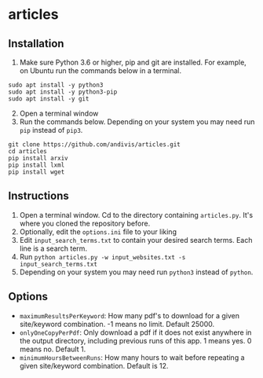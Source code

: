 # articles

## Installation

1. Make sure Python 3.6 or higher, pip and git are installed. For example, on Ubuntu run the commands below in a terminal.

```
sudo apt install -y python3
sudo apt install -y python3-pip
sudo apt install -y git
```

2. Open a terminal window
3. Run the commands below. Depending on your system you may need run `pip` instead of `pip3`.

```
git clone https://github.com/andivis/articles.git
cd articles
pip install arxiv
pip install lxml
pip install wget
```

## Instructions

1. Open a terminal window. Cd to the directory containing `articles.py`. It's where you cloned the repository before.
2. Optionally, edit the `options.ini` file to your liking
3. Edit `input_search_terms.txt` to contain your desired search terms. Each line is a search term.
3. Run `python articles.py -w input_websites.txt -s input_search_terms.txt`
4. Depending on your system you may need run `python3` instead of `python`.

## Options

- `maximumResultsPerKeyword`: How many pdf's to download for a given site/keyword combination. -1 means no limit. Default 25000.
- `onlyOneCopyPerPdf`: Only download a pdf if it does not exist anywhere in the output directory, including previous runs of this app. 1 means yes. 0 means no. Default 1.
- `minimumHoursBetweenRuns`: How many hours to wait before repeating a given site/keyword combination. Default is 12.
